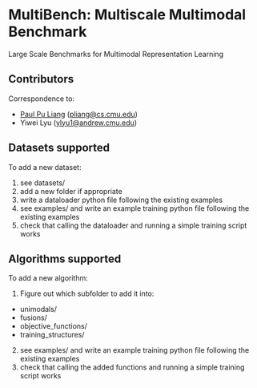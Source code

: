 # MultiBench: Multiscale Multimodal Benchmark

Large Scale Benchmarks for Multimodal Representation Learning

## Contributors

Correspondence to: 
  - [Paul Pu Liang](http://www.cs.cmu.edu/~pliang/) (pliang@cs.cmu.edu)
  - Yiwei Lyu (ylyu1@andrew.cmu.edu)

## Datasets supported

To add a new dataset:

1. see datasets/
2. add a new folder if appropriate
3. write a dataloader python file following the existing examples
4. see examples/ and write an example training python file following the existing examples
5. check that calling the dataloader and running a simple training script works

## Algorithms supported

To add a new algorithm:

1. Figure out which subfolder to add it into:
- unimodals/
- fusions/
- objective_functions/
- training_structures/
2. see examples/ and write an example training python file following the existing examples
3. check that calling the added functions and running a simple training script works
